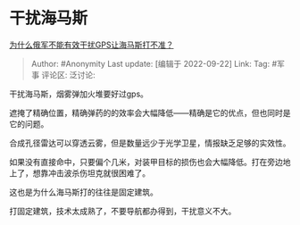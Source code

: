 # 干扰海马斯
[为什么俄军不能有效干扰GPS让海马斯打不准？](https://www.zhihu.com/question/549036982/answer/2685059479)

> Author: #Anonymity
> Last update: [编辑于 2022-09-22]
> Link:
> Tag: #军事
> 评论区:
> 泛讨论:

干扰海马斯，烟雾弹加火堆要好过gps。

遮掩了精确位置，精确弹药的的效率会大幅降低——精确是它的优点，但也同时是它的问题。

合成孔径雷达可以穿透云雾，但是数量远少于光学卫星，情报缺乏足够的实效性。

如果没有直接命中，只要偏个几米，对装甲目标的损伤也会大幅降低。打在旁边地上了，想靠冲击波杀伤坦克就很困难了。

这也是为什么海马斯打的往往是固定建筑。

打固定建筑，技术太成熟了，不要导航都办得到，干扰意义不大。
